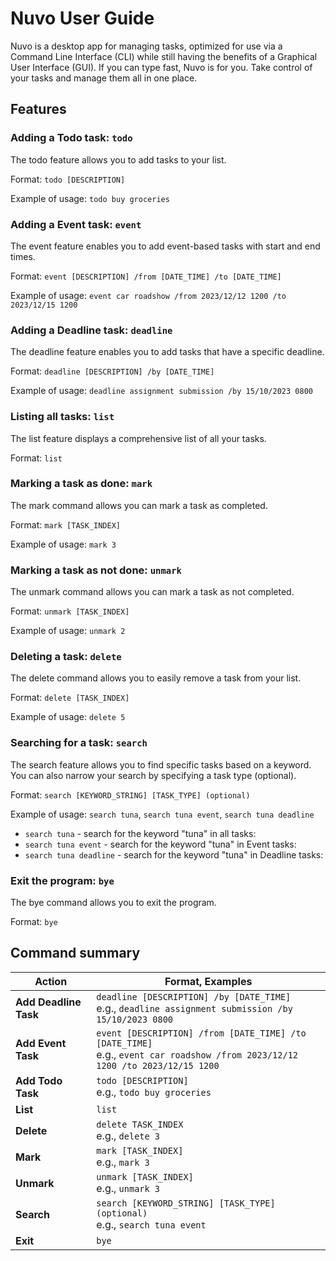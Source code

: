 # Nuvo User Guide

Nuvo is a desktop app for managing tasks, optimized for use via a Command Line Interface (CLI) while still having the benefits of a Graphical User Interface (GUI). If you can type fast, Nuvo is for you. Take control of your tasks and manage them all in one place.

## Features 

### Adding a Todo task: `todo`

The todo feature allows you to add tasks to your list.

Format: `todo [DESCRIPTION]`

Example of usage: `todo buy groceries`

### Adding a Event task: `event`

The event feature enables you to add event-based tasks with start and end times.

Format: `event [DESCRIPTION] /from [DATE_TIME] /to [DATE_TIME]`

Example of usage: `event car roadshow /from 2023/12/12 1200 /to 2023/12/15 1200`

### Adding a Deadline task: `deadline`

The deadline feature enables you to add tasks that have a specific deadline.

Format: `deadline [DESCRIPTION] /by [DATE_TIME]`

Example of usage: `deadline assignment submission /by 15/10/2023 0800`

### Listing all tasks: `list`

The list feature displays a comprehensive list of all your tasks.

Format: `list`

### Marking a task as done: `mark`

The mark command allows you can mark a task as completed.

Format: `mark [TASK_INDEX]`

Example of usage: `mark 3`

### Marking a task as not done: `unmark`

The unmark command allows you can mark a task as not completed.

Format: `unmark [TASK_INDEX]`

Example of usage: `unmark 2`

### Deleting a task: `delete`

The delete command allows you to easily remove a task from your list.

Format: `delete [TASK_INDEX]`

Example of usage: `delete 5`

### Searching for a task: `search`

The search feature allows you to find specific tasks based on a keyword. You can also narrow your search by specifying a task type (optional).

Format: `search [KEYWORD_STRING] [TASK_TYPE] (optional)`

Example of usage: `search tuna`, `search tuna event`, `search tuna deadline` 

* `search tuna` - search for the keyword "tuna" in all tasks:
* `search tuna event` - search for the keyword "tuna" in Event tasks:
* `search tuna deadline` - search for the keyword "tuna" in Deadline tasks:

### Exit the program: `bye`

The bye command allows you to exit the program.

Format: `bye`

## Command summary

Action | Format, Examples
--------|------------------
**Add Deadline Task** | `deadline [DESCRIPTION] /by [DATE_TIME]` <br> e.g., `deadline assignment submission /by 15/10/2023 0800`
**Add Event Task** | `event [DESCRIPTION] /from [DATE_TIME] /to [DATE_TIME]` <br> e.g., `event car roadshow /from 2023/12/12 1200 /to 2023/12/15 1200`
**Add Todo Task** | `todo [DESCRIPTION]` <br> e.g., `todo buy groceries`
**List** | `list`
**Delete** | `delete TASK_INDEX`<br> e.g., `delete 3`
**Mark** | `mark [TASK_INDEX]`<br> e.g., `mark 3`
**Unmark** | `unmark [TASK_INDEX]`<br> e.g., `unmark 3`
**Search** | `search [KEYWORD_STRING] [TASK_TYPE] (optional)`<br> e.g., `search tuna event`
**Exit** | `bye`
